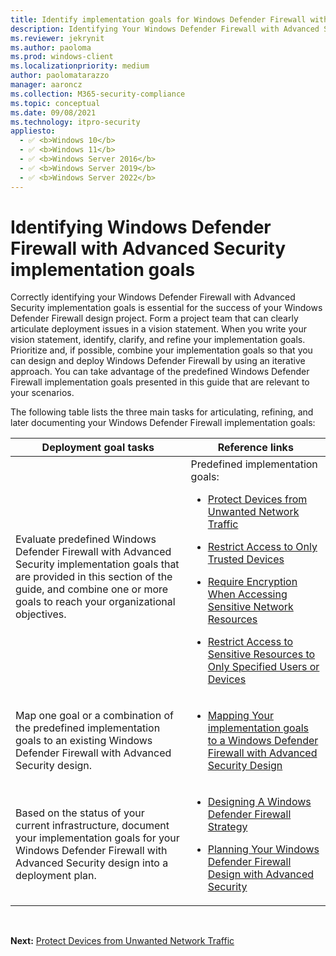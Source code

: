 ```yaml
---
title: Identify implementation goals for Windows Defender Firewall with Advanced Security Deployment (Windows)
description: Identifying Your Windows Defender Firewall with Advanced Security (WFAS) implementation goals
ms.reviewer: jekrynit
ms.author: paoloma
ms.prod: windows-client
ms.localizationpriority: medium
author: paolomatarazzo
manager: aaroncz
ms.collection: M365-security-compliance
ms.topic: conceptual
ms.date: 09/08/2021
ms.technology: itpro-security
appliesto: 
  - ✅ <b>Windows 10</b>
  - ✅ <b>Windows 11</b>
  - ✅ <b>Windows Server 2016</b>
  - ✅ <b>Windows Server 2019</b>
  - ✅ <b>Windows Server 2022</b>
---
```


# Identifying Windows Defender Firewall with Advanced Security implementation goals 

Correctly identifying your Windows Defender Firewall with Advanced Security implementation goals is essential for the success of your Windows Defender Firewall design project. Form a project team that can clearly articulate deployment issues in a vision statement. When you write your vision statement, identify, clarify, and refine your implementation goals. Prioritize and, if possible, combine your implementation goals so that you can design and deploy Windows Defender Firewall by using an iterative approach. You can take advantage of the predefined Windows Defender Firewall implementation goals presented in this guide that are relevant to your scenarios.

The following table lists the three main tasks for articulating, refining, and later documenting your Windows Defender Firewall implementation goals:


|                                                                                            Deployment goal tasks                                                                                             |                                                                                                                                                                                                                                                                  Reference links                                                                                                                                                                                                                                                                   |
|--------------------------------------------------------------------------------------------------------------------------------------------------------------------------------------------------------------|----------------------------------------------------------------------------------------------------------------------------------------------------------------------------------------------------------------------------------------------------------------------------------------------------------------------------------------------------------------------------------------------------------------------------------------------------------------------------------------------------------------------------------------------------|
| Evaluate predefined Windows Defender Firewall with Advanced Security implementation goals that are provided in this section of the guide, and combine one or more goals to reach your organizational objectives. | Predefined implementation goals:  <p><ul><li>[Protect Devices from Unwanted Network Traffic](protect-devices-from-unwanted-network-traffic.md)</li><p><li>[Restrict Access to Only Trusted Devices](restrict-access-to-only-trusted-devices.md)</li> <p><li>[Require Encryption When Accessing Sensitive Network Resources](require-encryption-when-accessing-sensitive-network-resources.md)</li> <p><li>[Restrict Access to Sensitive Resources to Only Specified Users or Devices](restrict-access-to-only-specified-users-or-devices.md)</li></ul> |
|                                   Map one goal or a combination of the predefined implementation goals to an existing Windows Defender Firewall with Advanced Security design.                                   |                                                                                                                                                                        <ul><li>[Mapping Your implementation goals to a Windows Defender Firewall with Advanced Security Design](mapping-your-deployment-goals-to-a-windows-firewall-with-advanced-security-design.md)</li></ul>                                                                                                                                                                        |
|                 Based on the status of your current infrastructure, document your implementation goals for your Windows Defender Firewall with Advanced Security design into a deployment plan.                  |                                                                                                                              <ul><li>[Designing A Windows Defender Firewall Strategy](designing-a-windows-firewall-with-advanced-security-strategy.md)</li> <p><li>[Planning Your Windows Defender Firewall Design with Advanced Security](planning-your-windows-firewall-with-advanced-security-design.md)</li></ul>                                                                                                                              |

<br />

**Next:** [Protect Devices from Unwanted Network Traffic](protect-devices-from-unwanted-network-traffic.md)
